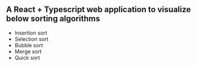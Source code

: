 ## A React + Typescript web application to visualize below sorting algorithms

- Insertion sort
- Selection sort
- Bubble sort
- Merge sort
- Quick sort
